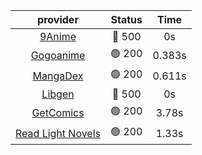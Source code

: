 | **provider** | **Status** | **Time** |
|:--------:|:------:|:----:|
| [9Anime](https://9anime.to) | 🔴 500 | 0s |
| [Gogoanime](https://gogoanime.gg) | 🟢 200 | 0.383s |
| [MangaDex](https://mangadex.org) | 🟢 200 | 0.611s |
| [Libgen](http://libgen) | 🔴 500 | 0s |
| [GetComics](https://getcomics.info/) | 🟢 200 | 3.78s |
| [Read Light Novels](https://readlightnovels.net) | 🟢 200 | 1.33s |
